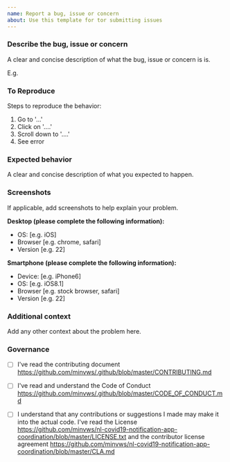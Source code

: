 ```yaml
---
name: Report a bug, issue or concern
about: Use this template for tor submitting issues
---
```

### Describe the bug, issue or concern

A clear and concise description of what the bug, issue or concern is is.

E.g. 

### To Reproduce
Steps to reproduce the behavior:
1. Go to '...'
2. Click on '....'
3. Scroll down to '....'
4. See error

### Expected behavior
A clear and concise description of what you expected to happen.

### Screenshots
If applicable, add screenshots to help explain your problem.

**Desktop (please complete the following information):**
 - OS: [e.g. iOS]
 - Browser [e.g. chrome, safari]
 - Version [e.g. 22]

**Smartphone (please complete the following information):**
 - Device: [e.g. iPhone6]
 - OS: [e.g. iOS8.1]
 - Browser [e.g. stock browser, safari]
 - Version [e.g. 22]

### Additional context
Add any other context about the problem here.

### Governance
- [ ] I've read the contributing document https://github.com/minvws/.github/blob/master/CONTRIBUTING.md
- [ ] I've read and understand the Code of Conduct https://github.com/minvws/.github/blob/master/CODE_OF_CONDUCT.md
- [ ] I understand that any contributions or suggestions I made may make it into the actual code. I've read the License https://github.com/minvws/nl-covid19-notification-app-coordination/blob/master/LICENSE.txt and the contributor license agreement https://github.com/minvws/nl-covid19-notification-app-coordination/blob/master/CLA.md
 
